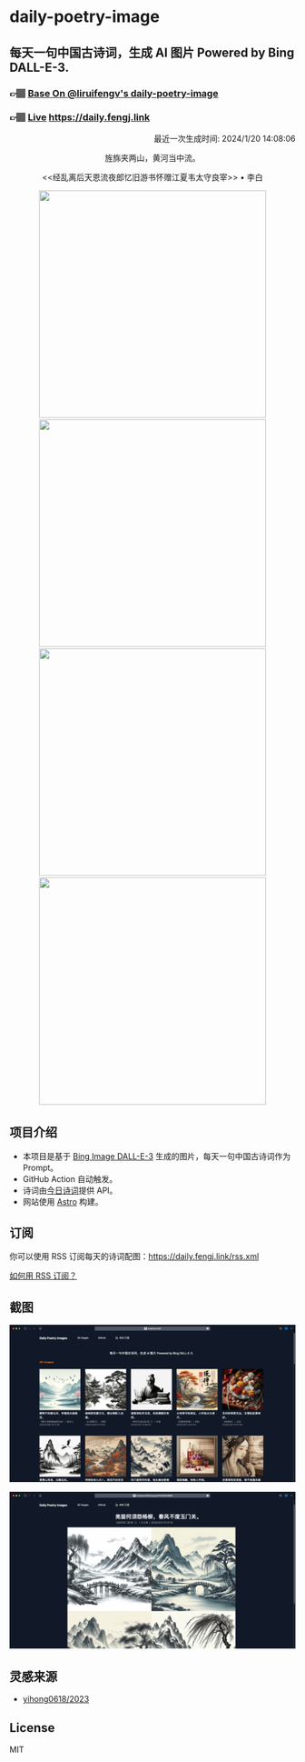 
# daily-poetry-image

## 每天一句中国古诗词，生成 AI 图片 Powered by Bing DALL-E-3.

### 👉🏽 [Base On @liruifengv's daily-poetry-image](https://github.com/liruifengv/daily-poetry-image)

### 👉🏽 [Live](https://daily.fengj.link) https://daily.fengj.link

<p align="right">
  最近一次生成时间: 2024/1/20 14:08:06
</p>
<p align="center">
旌旆夹两山，黄河当中流。
</p>
<p align="center">
<<经乱离后天恩流夜郎忆旧游书怀赠江夏韦太守良宰>> • 李白
</p>
<p align="center">
<img src="https://tse3.mm.bing.net/th/id/OIG.9SJ1ZEXiPS4.Y2iIjjbf" height="400" width="400" />
<img src="https://tse4.mm.bing.net/th/id/OIG.CXGbK_d8w9wp.V13rur." height="400" width="400" />
<img src="https://tse1.mm.bing.net/th/id/OIG.JeKF5r30xCQR2Dn8UKD7" height="400" width="400" />
<img src="https://tse4.mm.bing.net/th/id/OIG.SyZffwvMwUR5m_WPUMjb" height="400" width="400" />
</p>

## 项目介绍

-   本项目是基于 [Bing Image DALL-E-3](https://www.bing.com/images/create) 生成的图片，每天一句中国古诗词作为 Prompt。
-   GitHub Action 自动触发。
-   诗词由[今日诗词](https://www.jinrishici.com/)提供 API。
-   网站使用 [Astro](https://astro.build) 构建。

## 订阅

你可以使用 RSS 订阅每天的诗词配图：https://daily.fengj.link/rss.xml

[如何用 RSS 订阅？](https://zhuanlan.zhihu.com/p/55026716)

## 截图

![图片列表](./screenshots/Snipaste_2023-12-28_21-00-26.png)

![图片详情](./screenshots/Snipaste_2023-12-28_21-00-53.png)

## 灵感来源

-   [yihong0618/2023](https://github.com/yihong0618/2023)

## License

MIT
